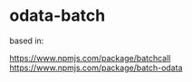 # odata-batch

based in:

https://www.npmjs.com/package/batchcall
https://www.npmjs.com/package/batch-odata